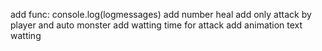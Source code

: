 add func: 
    console.log(logmessages)
    add number heal
    add only attack by player and auto monster
    add watting time for attack
    add animation text watting
    